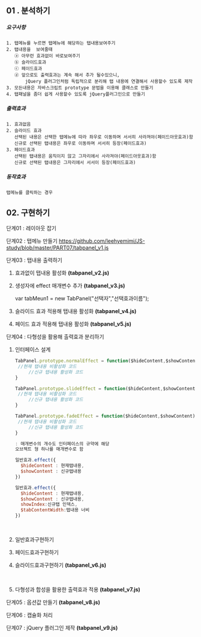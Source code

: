 ## 01 . 분석하기 

##### 요구사항

```
1. 탭메뉴를 누르면 탭메뉴에 해당하는 탭내용보여주기
2. 탭내용을  보여줄때 
   ⓐ 아무런 효과없이 바로보여주기
   ⓑ 슬라이드효과
   ⓒ 페이드효과
   ⓓ 앞으로도 출력효과는 계속 해서 추가 될수있으니, 
       jQuery 플러그인처럼 독립적으로 분리해 탭 내용에 연결해서 사용할수 있도록 제작
3. 모든내용은 자바스크립트 prototype 문법을 이용해 클래스로 만들기
4. 탭패널을 좀더 쉽게 사용할수 있도록 jQuery플러그인으로 만들기
```

##### 출력효과

```
1. 효과없음
2. 슬라이드 효과 
   선택된 내용은 선택한 탭메뉴에 따라 좌우로 이동하며 서서히 사라져야(페이드아웃효과)함
   신규로 선택된 탭내용은 좌우로 이동하며 서서히 등장(페이드효과)
3. 페이드효과 
   선택된 탭내용은 움직이지 않고 그자리에서 사라져야(페이드아웃효과)함
   신규로 선택된 탭내용은 그자리에서 서서이 등장(페이드효과)
```

##### 동작효과

```
탭메뉴를 클릭하는 경우
```



## 02. 구현하기

단계01 : 레이아웃 잡기 

단계02 : 탭메뉴 만들기 https://github.com/leehyemimi/JS-study/blob/master/PART07/tabpanel_v1.js

단계03 : 탭내용 출력하기

1. 효과없이 탭내용 활성화 **(tabpanel_v2.js)**

2. 생성자에 effect 매개변수 추가 **(tabpanel_v3.js)**

   var tabMeun1 = new TabPanel("선택자","선택효과이름");

3. 슬라이드 효과 적용해 탭내용 활성화 **(tabpanel_v4.js)**

4. 페이드 효과 적용해 탭내용 활성화 **(tabpanel_v5.js)**

단계04 : 다형성을 활용해 출력효과 분리하기

1. 인터페이스 설계

   ```javascript
   TabPanel.prototype.normalEffect = function($hideContent,$showContent){
   	//현재 탭내용 비활성화 코드
     	//신규 탭내용 활성화 코드
   }

   TabPanel.prototype.slideEffect = function($hideContent,$showContent,showIndex,$tabContentWidth){
   	//현재 탭내용 비활성화 코드
     	//신규 탭내용 활성화 코드
   }

   TabPanel.prototype.fadeEffect = function($hideContent,$showContent){
   	//현재 탭내용 비활성화 코드
     	//신규 탭내용 활성화 코드
   }

   : 매개변수의 개수도 인터페이스의 규약에 해당
   오브젝트 형 하나를 매개변수로 함

   일반효과.effect({
     $hideContent : 현재탭내용,
     $showContent : 신규탭내용
   })

   일반효과.effect({
     $hideContent : 현재탭내용,
     $showContent : 신규탭내용,
     showIndex:신규탭 인덱스,
     $tabContentWidth:탭내용 너비
   })
   ```

   ​

2. 일반효과구현하기

3. 페이드효과구현하기

4. 슬라이드효과구현하기 **(tabpanel_v6.js)**

   ​

5. 다형성과 합성을 활용한 출력효과 적용 **(tabpanel_v7.js)**

단계05 : 옵션값 만들기  **(tabpanel_v8.js)**

단계06 : 캡슐화 처리

단계07 : jQuery 플러그인 제작  **(tabpanel_v9.js)**